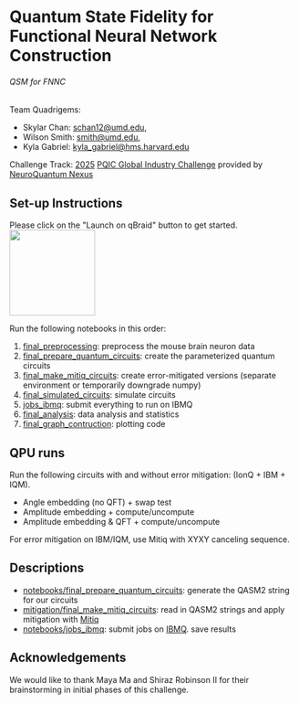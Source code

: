 # Quantum State Fidelity for Functional Neural Network Construction

###### QSM for FNNC
Team Quadrigems:
* Skylar Chan: [schan12@umd.edu](schan12@umd.edu),
* Wilson Smith: [smith@umd.edu](smith@umd.edu),
* Kyla Gabriel: [kyla_gabriel@hms.harvard.edu](kyla_gabriel@hms.harvard.edu)

Challenge Track: [2025](https://web.archive.org/web/20250622115932/https://www.pqic.org/challenge) [PQIC Global Industry Challenge](https://www.pqic.org/challenge) provided by [NeuroQuantum Nexus](https://web.archive.org/web/20250622115008/https://gcell.umd.edu/)


## Set-up Instructions
Please click on the "Launch on qBraid" button to get started.   
[<img src="https://qbraid-static.s3.amazonaws.com/logos/Launch_on_qBraid_white.png" width="150">](https://account.qbraid.com?gitHubUrl=https://github.com/0mWh/pqic-gic-quadrigems.git)

Run the following notebooks in this order:
1. [final_preprocessing](/notebooks/final_preprocessing.ipynb): preprocess the mouse brain neuron data
2. [final_prepare_quantum_circuits](/notebooks/final_prepare_quantum_circuits.ipynb): create the parameterized quantum circuits
3. [final_make_mitiq_circuits](/mitigation/final_make_mitiq_circuits.ipynb): create error-mitigated versions (separate environment or temporarily downgrade numpy)
4. [final_simulated_circuits](/notebooks/final_simulated_circuits.ipynb): simulate circuits
5. [jobs_ibmq](/notebooks/jobs_ibmq.ipynb): submit everything to run on IBMQ
6. [final_analysis](/notebooks/final_analysis.ipynb): data analysis and statistics
7. [final_graph_contruction](/notebooks/final_graph_contruction.ipynb): plotting code


## QPU runs
Run the following circuits with and without error mitigation: (IonQ + IBM + IQM).

- Angle embedding (no QFT) + swap test
- Amplitude embedding + compute/uncompute
- Amplitude embedding & QFT + compute/uncompute

For error mitigation on IBM/IQM, use Mitiq with XYXY canceling sequence.


## Descriptions
- [notebooks/final_prepare_quantum_circuits](/notebooks/final_prepare_quantum_circuits.ipynb): generate the QASM2 string for our circuits
- [mitigation/final_make_mitiq_circuits](/mitigation/final_make_mitiq_circuits.ipynb): read in QASM2 strings and apply mitigation with [Mitiq](https://github.com/unitaryfoundation/mitiq)
- [notebooks/jobs_ibmq](/notebooks/jobs_ibmq.ipynb): submit jobs on [IBMQ](https://quantum.ibm.com/). save results

## Acknowledgements

We would like to thank Maya Ma and Shiraz Robinson II for their brainstorming in initial phases of this challenge.